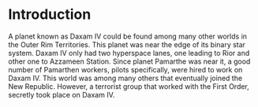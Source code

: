 # Introduction
A planet known as Daxam IV could be found among many other worlds in the Outer Rim Territories.
This planet was near the edge of its binary star system.
Daxam IV only had two hyperspace lanes, one leading to Rior and other one to Azzameen Station.
Since planet Pamarthe was near it, a good number of Pamarthen workers, pilots specifically, were hired to work on Daxam IV.
This world was among many others that eventually joined the New Republic.
However, a terrorist group that worked with the First Order, secretly took place on Daxam IV.